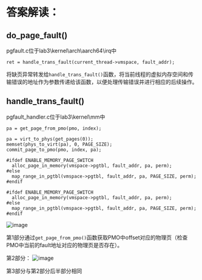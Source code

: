 # 答案解读：
## do_page_fault()
pgfault.c位于lab3\kernel\arch\aarch64\irq中
```
ret = handle_trans_fault(current_thread->vmspace, fault_addr);
```
将缺页异常转发给`handle_trans_fault()`函数，将当前线程的虚拟内存空间和传输错误的地址作为参数传递给该函数，以便处理传输错误并进行相应的后续操作。
## handle_trans_fault()
pgfault_handler.c位于lab3\kernel\mm中
```
pa = get_page_from_pmo(pmo, index);
```
```
pa = virt_to_phys(get_pages(0));
memset(phys_to_virt(pa), 0, PAGE_SIZE);
commit_page_to_pmo(pmo, index, pa);

#ifdef ENABLE_MEMORY_PAGE_SWITCH
  alloc_page_in_memory(vmspace->pgtbl, fault_addr, pa, perm);
#else
  map_range_in_pgtbl(vmspace->pgtbl, fault_addr, pa, PAGE_SIZE, perm);
#endif
```
```
#ifdef ENABLE_MEMORY_PAGE_SWITCH
  alloc_page_in_memory(vmspace->pgtbl, fault_addr, pa, perm);
#else
  map_range_in_pgtbl(vmspace->pgtbl, fault_addr, pa, PAGE_SIZE, perm);
#endif
```
![image](https://github.com/litterqi/operating-system/assets/123362884/15d27be6-d6a1-46bf-a9ff-fe160ec2ce9d)

第1部分通过`get_page_from_pmo()`函数获取PMO中offset对应的物理页（检查PMO中当前的fault地址对应的物理页是否存在）。

第2部分：
![image](https://github.com/litterqi/operating-system/assets/123362884/2455a9af-e71d-47c8-af00-29b698c1b729)

第3部分与第2部分后半部分相同
